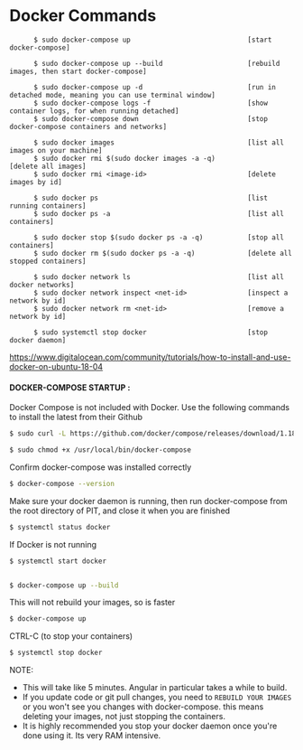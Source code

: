 # Docker Commands

```
      $ sudo docker-compose up                             [start docker-compose]

      $ sudo docker-compose up --build                     [rebuild images, then start docker-compose]

      $ sudo docker-compose up -d                          [run in detached mode, meaning you can use terminal window]
      $ sudo docker-compose logs -f                        [show container logs, for when running detached]
      $ sudo docker-compose down                           [stop docker-compose containers and networks]

      $ sudo docker images                                 [list all images on your machine]
      $ sudo docker rmi $(sudo docker images -a -q)             [delete all images]
      $ sudo docker rmi <image-id>                         [delete images by id]

      $ sudo docker ps                                     [list running containers]
      $ sudo docker ps -a                                  [list all containers]   

      $ sudo docker stop $(sudo docker ps -a -q)           [stop all containers]
      $ sudo docker rm $(sudo docker ps -a -q)             [delete all stopped containers]

      $ sudo docker network ls                             [list all docker networks]
      $ sudo docker network inspect <net-id>               [inspect a network by id]
      $ sudo docker network rm <net-id>                    [remove a network by id]

      $ sudo systemctl stop docker                         [stop docker daemon]
```

https://www.digitalocean.com/community/tutorials/how-to-install-and-use-docker-on-ubuntu-18-04


#### DOCKER-COMPOSE STARTUP :
Docker Compose is not included with Docker. Use the following commands to install the latest from their Github
```sh
$ sudo curl -L https://github.com/docker/compose/releases/download/1.18.0/docker-compose-`uname -s`-`uname -m` -o /usr/local/bin/docker-compose
```
```sh
$ sudo chmod +x /usr/local/bin/docker-compose
```
Confirm docker-compose was installed correctly
```sh
$ docker-compose --version
```
Make sure your docker daemon is running, then run docker-compose from the root directory of PIT, and close it when you are finished
```sh
$ systemctl status docker
```
If Docker is not running
```sh
$ systemctl start docker
```
```sh

```
```sh
$ docker-compose up --build
```
This will not rebuild your images, so is faster
```sh
$ docker-compose up
```
CTRL-C (to stop your containers)
```sh
$ systemctl stop docker
```
NOTE:
  - This will take like 5 minutes. Angular in particular takes a while to build.
  - If you update code or git pull changes, you need to `REBUILD YOUR IMAGES` or you won't see you changes with docker-compose. this means deleting your images, not just stopping the containers.
  - It is highly recommended you stop your docker daemon once you're done using it. Its very RAM intensive.
